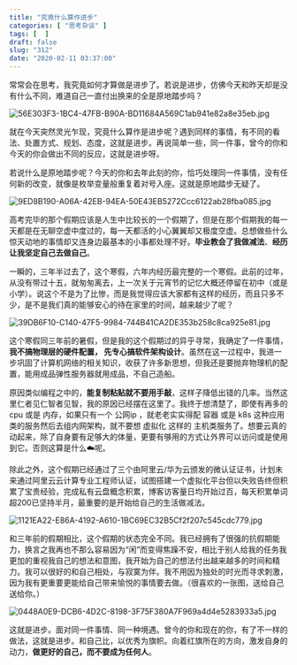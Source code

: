 ```yaml
---
title: "究竟什么算作进步"
categories: [ "思考杂谈" ]
tags: [  ]
draft: false
slug: "312"
date: "2020-02-11 03:37:00"
---
```


常常会在思考，我究竟如何才算做是进步了。若说是进步，仿佛今天和昨天却是没有什么不同，难道自己一直付出换来的全是原地踏步吗？

![56E303F3-1BC4-47FB-B90A-BD11684A569C1ab941e82a8e35eb.jpg](https://imagehost-cdn.frytea.com/images/2020/02/11/56E303F3-1BC4-47FB-B90A-BD11684A569C1ab941e82a8e35eb.jpg)

就在今天突然灵光乍现，究竟什么算作是进步呢？遇到同样的事情，有不同的看法、处置方式、规划、态度，这就是进步。再说简单一些，同一件事，曾今的你和今天的你会做出不同的反应，这就是进步呀。

若说什么是原地踏步呢？今天的你和去年此刻的你，恰巧处理同一件事情，没有任何新的改变，就像是枚举变量般重复着对号入座。这就是原地踏步无疑了。

![9ED8B190-A06A-42EB-94EA-50E43EB5272Ccc6122ab28fba085.jpg](https://imagehost-cdn.frytea.com/images/2020/02/11/9ED8B190-A06A-42EB-94EA-50E43EB5272Ccc6122ab28fba085.jpg)

高考完毕的那个假期应该是人生中比较长的一个假期了，但是在那个假期我的每一天都是在无聊空虚中度过的，每一天都活的小心翼翼却又极度空虚。总想做些什么惊天动地的事情却又连身边最基本的小事都处理不好。**毕业教会了我做减法**、**经历让我坚定自己去做自己**。

一瞬的，三年半过去了，这个寒假，六年内经历最完整的一个寒假。此前的过年，从没有带过十五，就匆匆离去，上一次关于元宵节的记忆大概还停留在初中（或是小学）。说这个不是为了比惨，而是我觉得应该大家都有这样的经历，而且只多不少，是不是我们真的能够安心的待在家里的时间，越来越少了呢？

![39DB6F10-C140-47F5-9984-744B41CA2DE353b258c8ca925e81.jpg](https://imagehost-cdn.frytea.com/images/2020/02/11/39DB6F10-C140-47F5-9984-744B41CA2DE353b258c8ca925e81.jpg)

这个寒假同三年前的暑假，但是我的这个假期过的异乎寻常，我确定了一件事情，**我不搞物理层的硬件配置， 先专心搞软件架构设计**。虽然在这一过程中，我进一步巩固了计算机网络的相关知识，收获了许多新思想，但我还是要抛弃物理机的配置，能用成品弹性服务器就用成品，不自己造船。

原因类似编程之中的，**能复制粘贴就不要用手敲**，这样子降低出错的几率。当然这里仁者见仁智者见智，我的原因已经摆在这里了。我终于想清楚了，即使有再多的 cpu 或是 内存，如果只有一个 公网ip ，就老老实实得配 容器 或是 k8s 这种应用类的服务然后去组内网架构，就不要想 虚拟化 这样的 主机类服务了。想要云真的动起来，除了自身要有足够大的体量，更要有够用的方式让外界可以访问或是使用到它。否则这算是什么☁️呢。

除此之外，这个假期已经通过了三个由阿里云/华为云颁发的微认证证书，计划未来通过阿里云云计算专业工程师认证，试图搭建一个虚拟化平台但以失败告终但积累了宝贵经验，完成私有云盘概念积累，博客访客量日均开始过百，每天积累单词超200已坚持半月，最重要的是开始给自己的生活做减法。

![1121EA22-E86A-4192-A610-1BC69EC32B5Cf2f207c545cdc779.jpg](https://imagehost-cdn.frytea.com/images/2020/02/11/1121EA22-E86A-4192-A610-1BC69EC32B5Cf2f207c545cdc779.jpg)

和三年前的假期相比，这个假期的状态完全不同。我已经拥有了很强的抗假期能力，换言之我再也不那么容易因为“闲”而变得焦躁不安，相比于别人给我的任务我更加的重视我自己的想法和意图，我开始为自己的想法付出越来越多的时间和精力。我可以很好的和自己相处，与寂寞为伴。我不用因为独处的时光而寻求刺激，因为我有更重要更能给自己带来愉悦的事情要去做。（很喜欢的一张图，送给自己送给你。）

![0448A0E9-DCB6-4D2C-8198-3F75F380A7F969a4d4e5283933a5.jpg](https://imagehost-cdn.frytea.com/images/2020/02/11/0448A0E9-DCB6-4D2C-8198-3F75F380A7F969a4d4e5283933a5.jpg)

这就是进步。面对同一件事情、同一种境遇。曾今的你和现在的你，有了不一样的做法，这就是进步。和自己比，以优秀为旗帜。向着红旗所在的方向，激发自身的动力，**做更好的自己，而不要成为任何人**。